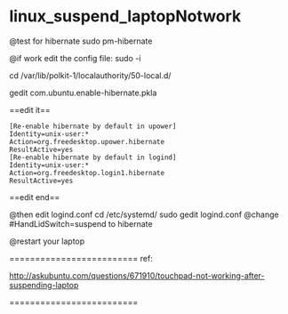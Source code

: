 # linux_suspend_laptopNotwork

@test for hibernate
sudo pm-hibernate

@if work edit the config file:
sudo -i

cd /var/lib/polkit-1/localauthority/50-local.d/

gedit com.ubuntu.enable-hibernate.pkla

==edit it==

    [Re-enable hibernate by default in upower]
    Identity=unix-user:*
    Action=org.freedesktop.upower.hibernate
    ResultActive=yes
    [Re-enable hibernate by default in logind]
    Identity=unix-user:*
    Action=org.freedesktop.login1.hibernate
    ResultActive=yes
    
==edit end==

@then edit logind.conf
cd /etc/systemd/
sudo gedit logind.conf
@change #HandLidSwitch=suspend to hibernate

@restart your laptop 

=========================
ref:

http://askubuntu.com/questions/671910/touchpad-not-working-after-suspending-laptop

=========================
